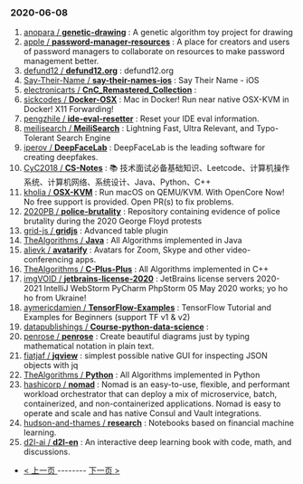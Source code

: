 ### 2020-06-08 
1. [
        anopara /
**genetic-drawing**](https://github.com/anopara/genetic-drawing) : A genetic algorithm toy project for drawing
1. [
        apple /
**password-manager-resources**](https://github.com/apple/password-manager-resources) : A place for creators and users of password managers to collaborate on resources to make password management better.
1. [
        defund12 /
**defund12.org**](https://github.com/defund12/defund12.org) : defund12.org
1. [
        Say-Their-Name /
**say-their-names-ios**](https://github.com/Say-Their-Name/say-their-names-ios) : Say Their Name - iOS
1. [
        electronicarts /
**CnC_Remastered_Collection**](https://github.com/electronicarts/CnC_Remastered_Collection) : 
1. [
        sickcodes /
**Docker-OSX**](https://github.com/sickcodes/Docker-OSX) : Mac in Docker! Run near native OSX-KVM in Docker! X11 Forwarding!
1. [
        pengzhile /
**ide-eval-resetter**](https://github.com/pengzhile/ide-eval-resetter) : Reset your IDE eval information.
1. [
        meilisearch /
**MeiliSearch**](https://github.com/meilisearch/MeiliSearch) : Lightning Fast, Ultra Relevant, and Typo-Tolerant Search Engine
1. [
        iperov /
**DeepFaceLab**](https://github.com/iperov/DeepFaceLab) : DeepFaceLab is the leading software for creating deepfakes.
1. [
        CyC2018 /
**CS-Notes**](https://github.com/CyC2018/CS-Notes) : 📚 技术面试必备基础知识、Leetcode、计算机操作系统、计算机网络、系统设计、Java、Python、C++
1. [
        kholia /
**OSX-KVM**](https://github.com/kholia/OSX-KVM) : Run macOS on QEMU/KVM. With OpenCore Now! No free support is provided. Open PR(s) to fix problems.
1. [
        2020PB /
**police-brutality**](https://github.com/2020PB/police-brutality) : Repository containing evidence of police brutality during the 2020 George Floyd protests
1. [
        grid-js /
**gridjs**](https://github.com/grid-js/gridjs) : Advanced table plugin
1. [
        TheAlgorithms /
**Java**](https://github.com/TheAlgorithms/Java) : All Algorithms implemented in Java
1. [
        alievk /
**avatarify**](https://github.com/alievk/avatarify) : Avatars for Zoom, Skype and other video-conferencing apps.
1. [
        TheAlgorithms /
**C-Plus-Plus**](https://github.com/TheAlgorithms/C-Plus-Plus) : All Algorithms implemented in C++
1. [
        imgVOID /
**jetbrains-license-2020**](https://github.com/imgVOID/jetbrains-license-2020) : JetBrains license servers 2020-2021 IntelliJ WebStorm PyCharm PhpStorm 05 May 2020 works; yo ho ho from Ukraine!
1. [
        aymericdamien /
**TensorFlow-Examples**](https://github.com/aymericdamien/TensorFlow-Examples) : TensorFlow Tutorial and Examples for Beginners (support TF v1 & v2)
1. [
        datapublishings /
**Course-python-data-science**](https://github.com/datapublishings/Course-python-data-science) : 
1. [
        penrose /
**penrose**](https://github.com/penrose/penrose) : Create beautiful diagrams just by typing mathematical notation in plain text.
1. [
        fiatjaf /
**jqview**](https://github.com/fiatjaf/jqview) : simplest possible native GUI for inspecting JSON objects with jq
1. [
        TheAlgorithms /
**Python**](https://github.com/TheAlgorithms/Python) : All Algorithms implemented in Python
1. [
        hashicorp /
**nomad**](https://github.com/hashicorp/nomad) : Nomad is an easy-to-use, flexible, and performant workload orchestrator that can deploy a mix of microservice, batch, containerized, and non-containerized applications. Nomad is easy to operate and scale and has native Consul and Vault integrations.
1. [
        hudson-and-thames /
**research**](https://github.com/hudson-and-thames/research) : Notebooks based on financial machine learning.
1. [
        d2l-ai /
**d2l-en**](https://github.com/d2l-ai/d2l-en) : An interactive deep learning book with code, math, and discussions. 

- [ < 上一页 ](https://github.com/able8/github-trending-daily-record/blob/master/2020-06-07.md) -------- [ 下一页 > ](https://github.com/able8/github-trending-daily-record/blob/master/2020-06-09.md)